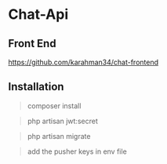 # Chat-Api

## Front End

https://github.com/karahman34/chat-frontend

## Installation

> composer install

> php artisan jwt:secret

> php artisan migrate

> add the pusher keys in env file
